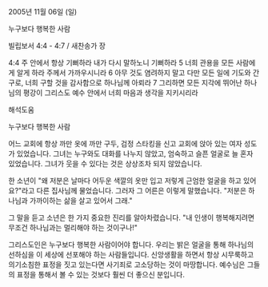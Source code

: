 2005년 11월 06일 (일)

누구보다 행복한 사람



빌립보서 4:4 - 4:7 / 새찬송가  장


4:4 주 안에서 항상 기뻐하라 내가 다시 말하노니 기뻐하라 5 너희 관용을 모든 사람에게 알게 하라 주께서 가까우시니라 6 아무 것도 염려하지 말고 다만 모든 일에 기도와 간구로, 너희 구할 것을 감사함으로 하나님께 아뢰라 7 그리하면 모든 지각에 뛰어난 하나님의 평강이 그리스도 예수 안에서 너희 마음과 생각을 지키시리라

해석도움





누구보다 행복한 사람 

어느 교회에 항상 까만 옷에 까만 구두, 검정 스타킹을 신고 교회에 앉아 있는 여자 성도가 있었습니다. 그녀는 누구와도 대화를 나누지 않았고, 엄숙하고 슬픈 얼굴로 늘 혼자 있었습니다. 그녀가 웃을 수 있다는 것은 상상조차 되지 않았습니다. 

한 소년이 "왜 저분은 날마다 어두운 색깔의 옷만 입고 저렇게 근엄한 얼굴을 하고 있어요?"라고 다른 집사님께 물었습니다. 그러자 그 어른은 이렇게 말했습니다. "저분은 하나님과 가까이하는 삶을 살고 있어서 그래." 

그 말을 듣고 소년은 한 가지 중요한 진리를 알아차렸습니다. "내 인생이 행복해지려면 무조건 하나님과는 멀리해야 하는 것이구나!" 

그리스도인은 누구보다 행복한 사람이어야 합니다. 우리는 밝은 얼굴을 통해 하나님의 선하심을 이 세상에 선포해야 하는 사람들입니다. 신앙생활을 하면서 항상 시무룩하고 의기소침한 표정을 짓고 있는다면 사기죄로 고소당하는 것이 마땅합니다. 예수님은 그들의 표정을 통해서 볼 수 있는 것보다 훨씬 더 좋으신 분입니다.